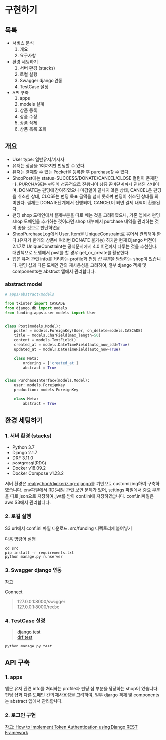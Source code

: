 # 구현하기

## 목록

* 서비스 분석
  1. 개요
  2. 요구사항
* 환경 세팅하기
  1. 서버 환경 (stacks)
  2. 로컬 실행
  3. Swagger django 연동
  4. TestCase 설정
* API 구축
  1. apps
  2. models 설계
  3. 상품 등록
  4. 상품 수정
  5. 상품 삭제
  6. 상품 목록 조회

## 개요

* User type: 일반유저/게시자
* 유저는 상품을 1회까지만 펀딩할 수 있다.
* 유저는 결제할 수 있는 Pocket을 등록한 후 purchase할 수 있다.
* ShopPost에는 status=SUCCESS/DONATE/CANCEL/CLOSE 컬럼이 존재한다. PURCHASE는 펀딩이 성공적으로 진행되어 상품 준비단계까지 진행된 상태이며, DONATE는 펀딩에 참여하였으나 마감일이 끝나지 않은 상태, CANCEL은 펀딩을 취소한 상태, CLOSE는 펀딩 목표 금액을 넘지 못하여 펀딩이 취소된 상태를 의미한다. 결제는 DONATE단계에서 진행되며, CANCEL이 되면 결제 내역이 환불된다.
* 펀딩 shop 도메인에서 결제부분을 따로 빼는 것을 고려하였으나, 기존 앱에서 펀딩 shop 도메인을 추가하는 것이라면 shop 내부에서 purchase 내역을 관리하는 것이 좋을 것으로 판단하였음
* ShopPurchaseLog에서 User, Item을 UniqueConstraint로 묶어서 관리해야 한다.(유저가 한개의 상품에 여러번 DONATE 불가능) 하지만 현재 Django 버전이 2.1.7로 UniqueConstraint는 공식문서에서 4.0 버전에서 다루는 것을 추천한다. 대안책으로 모델에서 post를 할 경우 get_or_create를 활용한다.
* 앱은 유저 관련 info를 처리하는 profile과 펀딩 샵 부분을 담당하는 shop이 있습니다. 펀딩 샵과 다른 도메인 간의 재사용성을 고려하여, 일부 django 객체 및 components는 abstract 앱에서 관리합니다.

### abstract model

```python
# apps/abstract/models

from tkinter import CASCADE
from django.db import models
from funding.apps.user.models import User


class Post(models.Model):
    poster = models.ForeignKey(User, on_delete=models.CASCADE)
    title = models.CharField(max_length=50)
    content = models.TextField()
    created_at = models.DateTimeField(auto_now_add=True)
    updated_at = models.DateTimeField(auto_now=True)

    class Meta:
        ordering = ['created_at']
        abstract = True


class PurchaseInterface(models.Model):
    user: models.ForeignKey
    production: models.ForeignKey

    class Meta:
        abstract = True

```

## 환경 세팅하기

### 1. 서버 환경 (stacks)

* Python 3.7
* Django 2.1.7
* DRF 3.11.0
* postgresql(RDS)
* Docker v18.09.2
* Docker Compose v1.23.2

서버 환경은 [realpython/dockerizing-django](https://github.com/realpython/dockerizing-django)를 기반으로 customizing하여 구축하였습니다.
env파일에서 RDS세팅 관련 보안 문제가 있어, settings 파일에서 중요 부분을 따로 json으로 저장하여, jwt를 받아 conf.ini에 저장하였습니다.
conf.ini파일은 aws S3에서 관리합니다.

### 2. 로컬 실행

S3 url에서 conf.ini 파일 다운로드. src/funding 디렉토리에 붙여넣기

다음 명령어 실행

``` shell
cd src
pip install -r requirements.txt
python manage.py runserver
```

### 3. Swagger django 연동

[참고](https://github.com/axnsan12/drf-yasg)

Connect

> 127.0.0.1:8000/swagger\
> 127.0.0.1:8000/redoc

### 4. TestCase 설정

> [django test](https://docs.djangoproject.com/en/4.0/topics/testing/overview/)\
> [drf test](https://www.django-rest-framework.org/api-guide/testing/)

```python manage.py test```

## API 구축

### 1. apps

앱은 유저 관련 info를 처리하는 profile과 펀딩 샵 부분을 담당하는 shop이 있습니다. 펀딩 샵과 다른 도메인 간의 재사용성을 고려하여, 일부 django 객체 및 components는 abstract 앱에서 관리합니다.

### 2. 로그인 구현

[참고: How to Implement Token Authentication using Django REST Framework](https://simpleisbetterthancomplex.com/tutorial/2018/11/22/how-to-implement-token-authentication-using-django-rest-framework.html)

